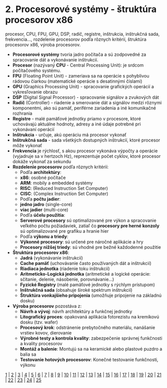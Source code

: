 # 2. Procesorové systémy - štruktúra procesorov x86
procesor, CPU, FPU, GPU, DSP, radič, registre, inštrukcia, inštrukčná sada, frekvencia..., rozdelenie procesorov podľa rôznych kritérií, štruktúra procesorov x86, výroba procesorov.

- **Procesorové systémy** tvoria jadro počítača a sú zodpovedné za spracovanie dát a vykonávanie inštrukcií.
- **Procesor** (nazývaný **CPU** - Central Processing Unit): je srdcom počítačového systému.
- **FPU** (Floating Point Unit) - zameriava sa na operácie s pohyblivou rádovou čiarkou (matematické operácie s desatinnými číslami)
- **GPU** (Graphics Processing Unit) - spracovanie grafických operácií a vykresľovanie obrazu
- **DSP** (Digital Signal Processor) - spracovanie signálov a zvukových dát
- **Radič** (Controller) - riadenie a smerovanie dát a signálov medzi rôznymi komponentmi, ako sú pamäť, periférne zariadenia a iné komunikačné rozhrania
- **Registre** - malé pamäťové jednotky priamo v procesore, ktoré uchovávajú aktuálne hodnoty, adresy a iné údaje potrebné pri vykonávaní operácií
- **Inštrukcia** - určuje, akú operáciu má procesor vykonať
- **Inštrukčná sada** - sada všetkých dostupných inštrukcií, ktoré procesor môže vykonať
- **Frekvencia** je rýchlosť, s akou procesor vykonáva výpočty a operácie (vyjadruje sa v hertzoch Hz), reprezentuje počet cyklov, ktoré procesor dokáže vykonať za sekundu
- **Rozdelenie procesorov** podľa rôznych kritérií:
  - Podľa **architektúry**:
   - **x86**: osobné počítače
   - **ARM**: mobily a embedded systémy
   - **RISC**: (Reduced Instruction Set Computer)
   - **CISC**: (Complex Instruction Set Computer)
  - Podľa **počtu jadier**:
   - **jedno jadro** (single-core)
   - **viac jadier** (multi-core)
  - Podľa **účelu použitia**:
   - **Serverové procesory** sú optimalizované pre výkon a spracovanie veľkého počtu požiadaviek, zatiaľ čo **procesory pre herné konzoly** sú optimalizované pre grafiku a hranie hier
  - Podľa **výkonu a triedy**:
   - **Výkonné procesory**: sú určené pre náročné aplikácie a hry
   - **Procesory nižšej triedy**: sú vhodné pre bežné každodenné použitie
- **Štruktúra procesorov x86**:
  - **Jadrá** (vykonávanie inštrukcií)
  - **Cache pamäť** (uchovávanie často používaných dát a inštrukcií)
  - **Riadiaca jednotka** (riadenie toku inštrukcií)
  - **Aritmeticko-Logická jednotka** (aritmetické a logické operácie: sčítanie, delenie, násobenie, porovnávanie...)
  - **Fyzické Registry** (malé pamäťové jednotky s rýchlym prístupom)
  - **Inštrukčná sada** (obsahuje široké spektrum inštrukcií)
  - **Štruktúra vonkajšieho pripojenia** (umožňuje pripojenie na základnú dosku)
- **Výroba procesorov** pozostáva z:
  - **Návrh a vývoj**: návrh architektúry a funkčnej jednotky
  - **Litografický proces**: opakovaná aplikácia fotorezistu na kremíkovú dosku (tzv. wafer)
  - **Procesový krok**: odstránenie prebytočného materiálu, nanášanie vrstiev kovov, dierovanie
  - **Výrobné testy a kontrola kvality**: zabezpečenie správnej funkčnosti a kvality procesorov
  - **Montáž a balenie**: Montujú sa na keramické alebo plastové puzdro a balia sa
  - **Testovanie hotových procesorov**: Konečné testovanie funkčnosti, výkonu

[1](https://jesuschrist69.github.io/maturitne-otazky-SPSIT-KNM-2023/LYC/) | [2](https://jesuschrist69.github.io/maturitne-otazky-SPSIT-KNM-2023/LYC2/) | [3](https://jesuschrist69.github.io/maturitne-otazky-SPSIT-KNM-2023/LYC3/) | [4](https://jesuschrist69.github.io/maturitne-otazky-SPSIT-KNM-2023/LYC4/) | [5](https://jesuschrist69.github.io/maturitne-otazky-SPSIT-KNM-2023/LYC5/) | [6](https://jesuschrist69.github.io/maturitne-otazky-SPSIT-KNM-2023/LYC6/) | [7](https://jesuschrist69.github.io/maturitne-otazky-SPSIT-KNM-2023/LYC7/) | [8](https://jesuschrist69.github.io/maturitne-otazky-SPSIT-KNM-2023/LYC8/) | [9](https://jesuschrist69.github.io/maturitne-otazky-SPSIT-KNM-2023/LYC9/) | [10](https://jesuschrist69.github.io/maturitne-otazky-SPSIT-KNM-2023/LYC10/) | [11](https://jesuschrist69.github.io/maturitne-otazky-SPSIT-KNM-2023/LYC11/) | [12](https://jesuschrist69.github.io/maturitne-otazky-SPSIT-KNM-2023/LYC12/) | [13](https://jesuschrist69.github.io/maturitne-otazky-SPSIT-KNM-2023/LYC13/) | [14](https://jesuschrist69.github.io/maturitne-otazky-SPSIT-KNM-2023/LYC14/) | [15](https://jesuschrist69.github.io/maturitne-otazky-SPSIT-KNM-2023/LYC15/) | [16](https://jesuschrist69.github.io/maturitne-otazky-SPSIT-KNM-2023/LYC16/) | [17](https://jesuschrist69.github.io/maturitne-otazky-SPSIT-KNM-2023/LYC17/) | [18](https://jesuschrist69.github.io/maturitne-otazky-SPSIT-KNM-2023/LYC18/) | [19](https://jesuschrist69.github.io/maturitne-otazky-SPSIT-KNM-2023/LYC19/) | [20](https://jesuschrist69.github.io/maturitne-otazky-SPSIT-KNM-2023/LYC20/) | [21](https://jesuschrist69.github.io/maturitne-otazky-SPSIT-KNM-2023/LYC21/) | [22](https://jesuschrist69.github.io/maturitne-otazky-SPSIT-KNM-2023/LYC22/) | [23](https://jesuschrist69.github.io/maturitne-otazky-SPSIT-KNM-2023/LYC23/) | [24](https://jesuschrist69.github.io/maturitne-otazky-SPSIT-KNM-2023/LYC24/) | [25](https://jesuschrist69.github.io/maturitne-otazky-SPSIT-KNM-2023/LYC25/)
